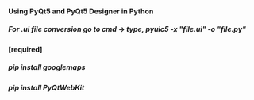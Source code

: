 #### Using PyQt5 and PyQt5 Designer in Python
##### For .ui file conversion go to cmd -> type, pyuic5 -x "file.ui" -o "file.py" 
#### [required]
##### pip install googlemaps
##### pip install PyQtWebKit
